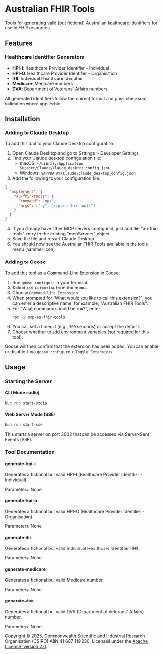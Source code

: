 # Australian FHIR Tools

Tools for generating valid (but fictional) Australian healthcare identifiers for
use in FHIR resources.

## Features

### Healthcare Identifier Generators

- **HPI-I**: Healthcare Provider Identifier - Individual
- **HPI-O**: Healthcare Provider Identifier - Organisation
- **IHI**: Individual Healthcare Identifier
- **Medicare**: Medicare numbers
- **DVA**: Department of Veterans' Affairs numbers

All generated identifiers follow the correct format and pass checksum validation
where applicable.

## Installation

### Adding to Claude Desktop

To add this tool to your Claude Desktop configuration:

1. Open Claude Desktop and go to Settings > Developer Settings
2. Find your Claude desktop configuration file:
   - macOS: `~/Library/Application Support/Claude/claude_desktop_config.json`
   - Windows: `%APPDATA%\Claude\claude_desktop_config.json`
3. Add the following to your configuration file:

```json
{
  "mcpServers": {
    "au-fhir-tools": {
      "command": "npx",
      "args": ["-y", "mcp-au-fhir-tools"]
    }
  }
}
```

4. If you already have other MCP servers configured, just add the
   "au-fhir-tools" entry to the existing "mcpServers" object
5. Save the file and restart Claude Desktop
6. You should now see the Australian FHIR Tools available in the tools menu
   (hammer icon)

### Adding to Goose

To add this tool as a Command-Line Extension in
[Goose](https://block.github.io/goose/):

1.  Run `goose configure` in your terminal.
2.  Select `Add Extension` from the menu.
3.  Choose `Command-line Extension`.
4.  When prompted for "What would you like to call this extension?", you can
    enter a descriptive name, for example, "Australian FHIR Tools".
5.  For "What command should be run?", enter:
    ```bash
    npx -y mcp-au-fhir-tools
    ```
6.  You can set a timeout (e.g., `300` seconds) or accept the default.
7.  Choose whether to add environment variables (not required for this tool).

Goose will then confirm that the extension has been added. You can enable or
disable it via `goose configure` > `Toggle Extensions`.

## Usage

### Starting the Server

#### CLI Mode (stdio)

```bash
bun run start-stdio
```

#### Web Server Mode (SSE)

```bash
bun run start-sse
```

This starts a server on port 3002 that can be accessed via Server-Sent Events
(SSE).

### Tool Documentation

#### generate-hpi-i

Generates a fictional but valid HPI-I (Healthcare Provider Identifier -
Individual).

Parameters: None

#### generate-hpi-o

Generates a fictional but valid HPI-O (Healthcare Provider Identifier -
Organisation).

Parameters: None

#### generate-ihi

Generates a fictional but valid Individual Healthcare Identifier (IHI).

Parameters: None

#### generate-medicare

Generates a fictional but valid Medicare number.

Parameters: None

#### generate-dva

Generates a fictional but valid DVA (Department of Veterans' Affairs) number.

Parameters: None

Copyright © 2025, Commonwealth Scientific and Industrial Research Organisation
(CSIRO) ABN 41 687 119 230. Licensed under the
[Apache License, version 2.0](https://www.apache.org/licenses/LICENSE-2.0).
